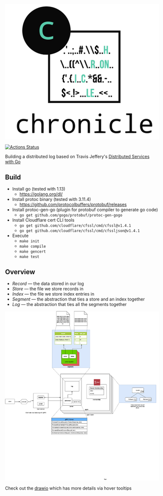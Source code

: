 <p align="center">
  <img src="images/logo-2.png" width="600">
</p>

[![Actions Status](https://github.com/wbrowne/chronicle/workflows/Go/badge.svg)](https://github.com/wbrowne/chronicle/actions)

Building a distributed log based on Travis Jeffery's [Distributed Services with Go](https://pragprog.com/book/tjgo/distributed-services-with-go)

## Build

- Install go (tested with 1.13)
    - https://golang.org/dl/
- Install protoc binary (tested with 3.11.4)
    - https://github.com/protocolbuffers/protobuf/releases
- Install protoc-gen-go (plugin for protobuf compiler to generate go code)
    - `go get github.com/gogo/protobuf/protoc-gen-gogo`
- Install Cloudflare cert CLI tools
    - `go get github.com/cloudflare/cfssl/cmd/cfssl@v1.4.1`
    - `go get github.com/cloudflare/cfssl/cmd/cfssljson@v1.4.1`
- Execute
    - `make init`
    - `make compile`
    - `make gencert`
    - `make test`

## Overview

- *Record* — the data stored in our log
- *Store* — the file we store records in
- *Index* — the file we store index entries in
- *Segment* — the abstraction that ties a store and an index together
- *Log* — the abstraction that ties all the segments together

<img src="images/overview.png">

Check out the [drawio](images/overview.drawio) which has more details via hover tooltips
